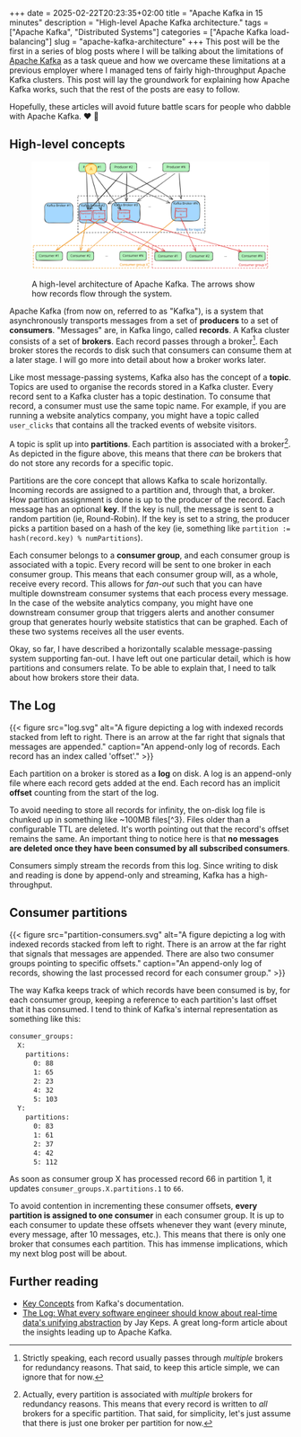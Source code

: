 +++
date = 2025-02-22T20:23:35+02:00
title = "Apache Kafka in 15 minutes"
description = "High-level Apache Kafka architecture."
tags = ["Apache Kafka", "Distributed Systems"]
categories = ["Apache Kafka load-balancing"]
slug = "apache-kafka-architecture"
+++
This post will be the first in a series of blog posts where I will be talking about the limitations of [Apache Kafka][kafka] as a task queue and how we overcame these limitations at a previous employer where I managed tens of fairly high-throughput Apache Kafka clusters. This post will lay the groundwork for explaining how Apache Kafka works, such that the rest of the posts are easy to follow.

Hopefully, these articles will avoid future battle scars for people who dabble with Apache Kafka. :heart: :face_with_head_bandage:

[kafka]: https://kafka.apache.org

## High-level concepts

<figure>
  <img id="service-arch" src="/posts/apache-kafka-architecture/service-architecture-0.svg" alt="The Apache Kafka diagram represents a high-level architecture showing how data flows between producers, topics, brokers, and consumers. On the left, multiple producers generate and send data to Kafka topics, which act as logical channels for organizing records. These topics are managed by Kafka brokers, which distribute and store the data across partitions for scalability and fault tolerance. On the right, consumers subscribe to specific topics and retrieve data in real time, often as part of consumer groups that distribute the load across multiple instances. Additional components such as connectors and stream processors may be present, enabling integrations with external systems and real-time data transformations. The overall flow illustrates how Kafka enables decoupled, scalable, and reliable event-driven architectures.">
  <figcaption>
    <p>A high-level architecture of Apache Kafka. The arrows show how records flow through the system.</p>
  </figcaption>
</figure>
<script>
archCount = 0;
function update_arch_svg() {
  src = "/posts/apache-kafka-architecture/service-architecture-" + archCount + ".svg";
  document.getElementById("service-arch").setAttribute("src", src);
  nStates = 6;
  archCount = (archCount+1) % nStates;
  setTimeout(update_arch_svg, 1000);
}
update_arch_svg();
</script>

Apache Kafka (from now on, referred to as "Kafka"), is a system that asynchronously transports messages from a set of **producers** to a set of **consumers**. "Messages" are, in Kafka lingo, called **records**. A Kafka cluster consists of a set of **brokers**. Each record passes through a broker[^1]. Each broker stores the records to disk such that consumers can consume them at a later stage. I will go more into detail about how a broker works later.

[^1]: Strictly speaking, each record usually passes through _multiple_ brokers for redundancy reasons. That said, to keep this article simple, we can ignore that for now.

Like most message-passing systems, Kafka also has the concept of a **topic**. Topics are used to organise the records stored in a Kafka cluster. Every record sent to a Kafka cluster has a topic destination. To consume that record, a consumer must use the same topic name. For example, if you are running a website analytics company, you might have a topic called `user_clicks` that contains all the tracked events of website visitors.

A topic is split up into **partitions**. Each partition is associated with a broker[^2]. As depicted in the figure above, this means that there _can_ be brokers that do not store any records for a specific topic.

Partitions are the core concept that allows Kafka to scale horizontally. Incoming records are assigned to a partition and, through that, a broker. How partition assignment is done is up to the producer of the record. Each message has an optional **key**. If the key is null, the message is sent to a random partition (ie, Round-Robin). If the key is set to a string, the producer picks a partition based on a hash of the key (ie, something like `partition := hash(record.key) % numPartitions`).

[^2]: Actually, every partition is associated with _multiple_ brokers for redundancy reasons. This means that every record is written to _all_ brokers for a specific partition. That said, for simplicity, let's just assume that there is just one broker per partition for now.

Each consumer belongs to a **consumer group**, and each consumer group is associated with a topic. Every record will be sent to one broker in each consumer group. This means that each consumer group will, as a whole, receive every record. This allows for _fan-out_ such that you can have multiple downstream consumer systems that each process every message. In the case of the website analytics company, you might have one downstream consumer group that triggers alerts and another consumer group that generates hourly website statistics that can be graphed. Each of these two systems receives all the user events.

Okay, so far, I have described a horizontally scalable message-passing system supporting fan-out. I have left out one particular detail, which is how partitions and consumers relate. To be able to explain that, I need to talk about how brokers store their data.

## The Log

{{< figure src="log.svg" alt="A figure depicting a log with indexed records stacked from left to right. There is an arrow at the far right that signals that messages are appended." caption="An append-only log of records. Each record has an index called 'offset'." >}}

Each partition on a broker is stored as a **log** on disk. A log is an append-only file where each record gets added at the end. Each record has an implicit **offset** counting from the start of the log.

To avoid needing to store all records for infinity, the on-disk log file is chunked up in something like ~100MB files[^3}. Files older than a configurable <emph title="Time To Live">TTL</emph> are deleted. It's worth pointing out that the record's offset remains the same. An important thing to notice here is that **no messages are deleted once they have been consumed by all subscribed consumers**.

[^3]: The chunk size is configurable.

Consumers simply stream the records from this log. Since writing to disk and reading is done by append-only and streaming, Kafka has a high-throughput.

## Consumer partitions

{{< figure src="partition-consumers.svg" alt="A figure depicting a log with indexed records stacked from left to right. There is an arrow at the far right that signals that messages are appended. There are also two consumer groups pointing to specific offsets." caption="An append-only log of records, showing the last processed record for each consumer group." >}}

The way Kafka keeps track of which records have been consumed is by, for each consumer group, keeping a reference to each partition's last offset that it has consumed. I tend to think of Kafka's internal representation as something like this:
```
consumer_groups:
  X:
    partitions:
      0: 88
      1: 65
      2: 23
      4: 32
      5: 103
  Y:
    partitions:
      0: 83
      1: 61
      2: 37
      4: 42
      5: 112
```
As soon as consumer group X has processed record 66 in partition 1, it updates `consumer_groups.X.partitions.1` to `66`.

To avoid contention in incrementing these consumer offsets, **every partition is assigned to one consumer** in each consumer group. It is up to each consumer to update these offsets whenever they want (every minute, every message, after 10 messages, etc.). This means that there is only one broker that consumes each partition. This has immense implications, which my next blog post will be about.

## Further reading
 
 * [Key Concepts][concepts] from Kafka's documentation.
 * [The Log: What every software engineer should know about real-time data's unifying abstraction][the-log] by Jay Keps. A great long-form article about the insights leading up to Apache Kafka.

[concepts]: https://kafka.apache.org/documentation#gettingStarted
[the-log]: https://engineering.linkedin.com/distributed-systems/log-what-every-software-engineer-should-know-about-real-time-datas-unifying[]([]())
